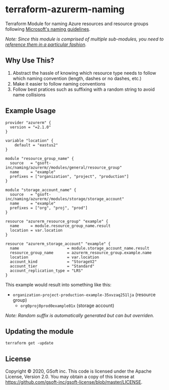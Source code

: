# terraform-azurerm-naming
Terraform Module for naming Azure resources and resource groups following [Microsoft's naming guidelines](https://docs.microsoft.com/en-us/azure/architecture/best-practices/resource-naming).

_Note: Since this module is comprised of multiple sub-modules, you need to [reference them in a particular fashion](https://www.terraform.io/docs/modules/sources.html#modules-in-package-sub-directories)._

## Why Use This?
1. Abstract the hassle of knowing which resource type needs to follow which naming convention (length, dashes or no dashes, etc.)
2. Make it easier to follow naming conventions
3. Follow best pratices such as suffixing with a random string to avoid name collisions


## Example Usage
```hcl
provider "azurerm" {
  version = "=2.1.0"
}

variable "location" {
    default = "eastus2"
}

module "resource_group_name" {
  source   = "gsoft-inc/naming/azurerm//modules/general/resource_group"
  name     = "example"
  prefixes = ["organization", "project", "production"]
}

module "storage_account_name" {
  source   = "gsoft-inc/naming/azurerm//modules/storage/storage_account"
  name     = "example"
  prefixes = ["org", "proj", "prod"]
}

resource "azurerm_resource_group" "example" {
  name     = module.resource_group_name.result
  location = var.location
}

resource "azurerm_storage_account" "example" {
  name                     = module.storage_account_name.result
  resource_group_name      = azurerm_resource_group.example.name
  location                 = var.location
  account_kind             = "StorageV2"
  account_tier             = "Standard"
  account_replication_type = "LRS"
}
```

This example would result into something like this:

- `organization-project-production-example-35xvzaq251lja` (resource group)
  - `org0proj0prod0example01x` (storage account)

*Note: Random suffix is automatically generated but can but overriden.*
  
## Updating the module
```hcl
terraform get -update
```

## License

Copyright © 2020, GSoft inc. This code is licensed under the Apache License, Version 2.0. You may obtain a copy of this license at https://github.com/gsoft-inc/gsoft-license/blob/master/LICENSE.
